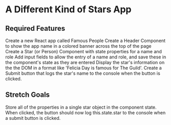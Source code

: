 # A Different Kind of Stars App
## Required Features
Create a new React app called Famous People
Create a Header Component to show the app name in a colored banner across the top of the page
Create a Star (or Person) Component with state properties for a name and role
Add input fields to allow the entry of a name and role, and save these in the component's state as they are entered
Display the star's information on the the DOM in a format like 'Felicia Day is famous for The Guild'.
Create a Submit button that logs the star's name to the console when the button is clicked.
## Stretch Goals
Store all of the properties in a single star object in the component state.
When clicked, the button should now log this.state.star to the console when a submit button is clicked.
